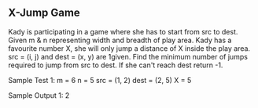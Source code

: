 ## X-Jump Game

Kady is participating in a game where she has to start from src to dest.
Given m & n representing width and breadth of play area. Kady has a favourite number X, she will only jump a distance of X inside the play area.
src = (i, j) and dest = (x, y) are 1given. 
Find the minimum number of jumps required to jump from src to dest. If she can't reach dest return -1.

Sample Test 1:
m = 6
n = 5
src = (1, 2)
dest = (2, 5)
X = 5

Sample Output 1:
2